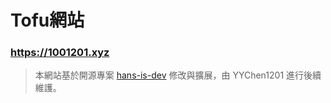 # Tofu網站
### https://1001201.xyz

> 本網站基於開源專案 [hans-is-dev](https://github.com/HansHans135/hans-is-dev) 修改與擴展，由 YYChen1201 進行後續維護。
